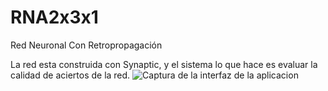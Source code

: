 # RNA2x3x1
Red Neuronal Con Retropropagación

La red esta construida con Synaptic, y el sistema lo que hace es evaluar la calidad de aciertos de la red.
![Captura de la interfaz de la aplicacion](https://zergote.github.io/RNA2x3x1/captura.png)